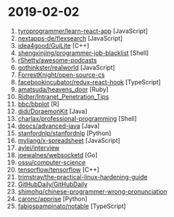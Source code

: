 # 2019-02-02

1. [tyroprogrammer/learn-react-app](https://github.com/tyroprogrammer/learn-react-app "Application that will help you learn React fundamentals. Install this application locally - there's tutorial, code snippets and exercises. The main objective of this project is to help you get off the ground with React!") [JavaScript]
2. [nextapps-de/flexsearch](https://github.com/nextapps-de/flexsearch "Next-Generation full text search library for Browser and Node.js") [JavaScript]
3. [idea4good/GuiLite](https://github.com/idea4good/GuiLite "✔️The smallest UI framework for all platform -- 5K lines code") [C++]
4. [shengxinjing/programmer-job-blacklist](https://github.com/shengxinjing/programmer-job-blacklist "🙈程序员找工作黑名单，换工作和当技术合伙人需谨慎啊 更新有赞") [Shell]
5. [rShetty/awesome-podcasts](https://github.com/rShetty/awesome-podcasts "Collection of awesome podcasts") 
6. [gothinkster/realworld](https://github.com/gothinkster/realworld "The mother of all demo apps — Exemplary fullstack Medium.com clone powered by React, Angular, Node, Django, and many more 🏅") [JavaScript]
7. [ForrestKnight/open-source-cs](https://github.com/ForrestKnight/open-source-cs "Video discussing this curriculum:") 
8. [facebookincubator/redux-react-hook](https://github.com/facebookincubator/redux-react-hook "React Hook for accessing state and dispatch from a Redux store") [TypeScript]
9. [amatsuda/heavens_door](https://github.com/amatsuda/heavens_door "Capybara test scenario recorder for Rails") [Ruby]
10. [Ridter/Intranet_Penetration_Tips](https://github.com/Ridter/Intranet_Penetration_Tips "2018年初整理的一些内网渗透TIPS，后面更新的慢，所以公开出来希望跟小伙伴们一起更新维护~") 
11. [bbc/bbplot](https://github.com/bbc/bbplot "R package that helps create and export ggplot2 charts in the style used by the BBC News data team") [R]
12. [didi/DoraemonKit](https://github.com/didi/DoraemonKit "A full-featured APP ( iOS & Android ) development assistant. You deserve it.") [Java]
13. [charlax/professional-programming](https://github.com/charlax/professional-programming "A collection of full-stack resources for programmers.") [Shell]
14. [doocs/advanced-java](https://github.com/doocs/advanced-java "😮 互联网 Java 工程师进阶知识完全扫盲") [Java]
15. [stanfordnlp/stanfordnlp](https://github.com/stanfordnlp/stanfordnlp "Official Stanford NLP Python Library for Many Human Languages") [Python]
16. [myliang/x-spreadsheet](https://github.com/myliang/x-spreadsheet "a javascript spreadsheet for web") [JavaScript]
17. [aylei/interview](https://github.com/aylei/interview "写在19年初的后端社招面试经历🤑") 
18. [joewalnes/websocketd](https://github.com/joewalnes/websocketd "Turn any program that uses STDIN/STDOUT into a WebSocket server. Like inetd, but for WebSockets.") [Go]
19. [ossu/computer-science](https://github.com/ossu/computer-science "🎓 Path to a free self-taught education in Computer Science!") 
20. [tensorflow/tensorflow](https://github.com/tensorflow/tensorflow "An Open Source Machine Learning Framework for Everyone") [C++]
21. [trimstray/the-practical-linux-hardening-guide](https://github.com/trimstray/the-practical-linux-hardening-guide "🔥 This guide details the planning and the tools involved in creating a secure Linux production systems - work in progress.") 
22. [GitHubDaily/GitHubDaily](https://github.com/GitHubDaily/GitHubDaily "GitHubDaily 分享内容定期整理与分类。欢迎推荐、自荐项目，让更多人知道你的项目。") 
23. [shimohq/chinese-programmer-wrong-pronunciation](https://github.com/shimohq/chinese-programmer-wrong-pronunciation "中国程序员容易发音错误的单词") 
24. [caronc/apprise](https://github.com/caronc/apprise "Apprise - Push Notifications that work with just about every platform!") [Python]
25. [fabiospampinato/notable](https://github.com/fabiospampinato/notable "The markdown-based note-taking app that doesn't suck.") [TypeScript]
